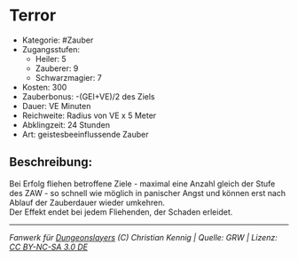 # Terror  
- Kategorie: #Zauber  
- Zugangsstufen:  
  - Heiler: 5  
  - Zauberer: 9  
  - Schwarzmagier: 7  
- Kosten: 300  
- Zauberbonus: -(GEI+VE)/2 des Ziels  
- Dauer: VE Minuten  
- Reichweite: Radius von VE x 5 Meter  
- Abklingzeit: 24 Stunden  
- Art: geistesbeeinflussende Zauber     

## Beschreibung:
Bei Erfolg fliehen betroffene Ziele - maximal eine Anzahl gleich der Stufe des ZAW - so schnell wie möglich in panischer Angst und können erst nach Ablauf der Zauberdauer wieder umkehren.<br>Der Effekt endet bei jedem Fliehenden, der Schaden erleidet.


___
*Fanwerk für [Dungeonslayers](https://www.dungeonslayers.net/) (C) Christian Kennig | Quelle: GRW | Lizenz: [CC BY-NC-SA 3.0 DE](https://creativecommons.org/licenses/by-nc-sa/3.0/de/)*